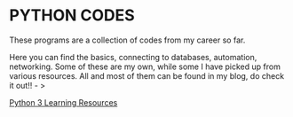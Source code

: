 # PYTHON CODES
These programs are a collection of codes from my career so far.

Here you can find the basics, connecting to databases, automation, networking.
Some of these are my own, while some I have picked up from various resources. All and most of them can be found in my blog, do check it out!! - >

[Python 3 Learning Resources](https://sammyjoshua819336482.wordpress.com/2020/02/17/python-3-learning-resources/)
